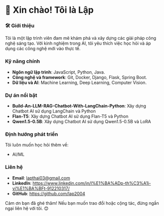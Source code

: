 # 👋 Xin chào! Tôi là Lập  

### 🛠 Giới thiệu  
Tôi là một lập trình viên đam mê khám phá và xây dựng các giải pháp công nghệ sáng tạo. Với kinh nghiệm trong AI, tôi yêu thích việc học hỏi và áp dụng các công nghệ mới vào thực tế.

###  Kỹ năng chính
- **Ngôn ngữ lập trình**: JavaScript, Python, Java.
- **Công nghệ và framework**: Git, Docker, Django, Flask, Spring Boot.
- **Dữ liệu và AI**: Machine Learning, Deep Learning, Computer Vision.

###  Dự án nổi bật
- **Build-An-LLM-RAG-Chatbot-With-LangChain-Python**: Xây dựng Chatbot AI sử dụng LangChain và Python
- **Flan-T5**: Xây dựng Chatbot AI sử dụng Flan-T5 và Python
- **Qwen1.5-0.5B**: Xây dựng Chatbot AI sử dụng Qwen1.5-0.5B và LoRA

###  Định hướng phát triển
Tôi luôn muốn học hỏi thêm về:
- AI/ML

###  Liên hệ
- **Email**: lapthai03@gmail.com
- **LinkedIn**: https://www.linkedin.com/in/l%E1%BA%ADp-th%C3%A1i-vi%E1%BA%BFt-912210317/
- **GitHub**: https://github.com/lap2004

Cảm ơn bạn đã ghé thăm! Nếu bạn muốn trao đổi hoặc cộng tác, đừng ngần ngại liên hệ với tôi. 😊
